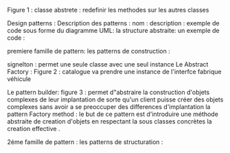 Figure 1 : 
classe abstrete : redefinir les methodes sur les autres classes 

Design patterns : 
Description des patterns :
 nom :
 description :
 exemple de code sous forme du diagramme UML:
 la structure abstraite:
 un exemple de code :

premiere famille de pattern: les patterns de construction :

signelton : permet une seule classe avec une seul instance 
 Le Abstract Factory :
Figure 2 :
catalogue va prendre une instance de l'interfce fabrique véhicule 

Le pattern builder:
figure 3 :
permet d"abstraire la construction d'objets complexes de leur implantation de sorte qu'un client puisse créer des objets
complexes sans avoir a se preoccuper des differences d'implantation 
la pattern Factory method : le but de ce pattern est d'introduire une méthode abstraite de creation d'objets en respectant 
la sous classes concrètes la creation effective .

2éme famille de pattern : les patterns de structuration :

